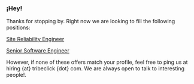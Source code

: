 ### ¡Hey!

Thanks for stopping by. Right now we are looking to fill the following positions:

[Site Reliability Engineer](/Site-Reliability-Engineer-en)

[Senior Software Engineer](/Senior-Software-Engineer-en)

However, if none of these offers match your profile, feel free to ping us at hiring {at} tribeclick {dot} com. We are always open to talk to interesting people!.
